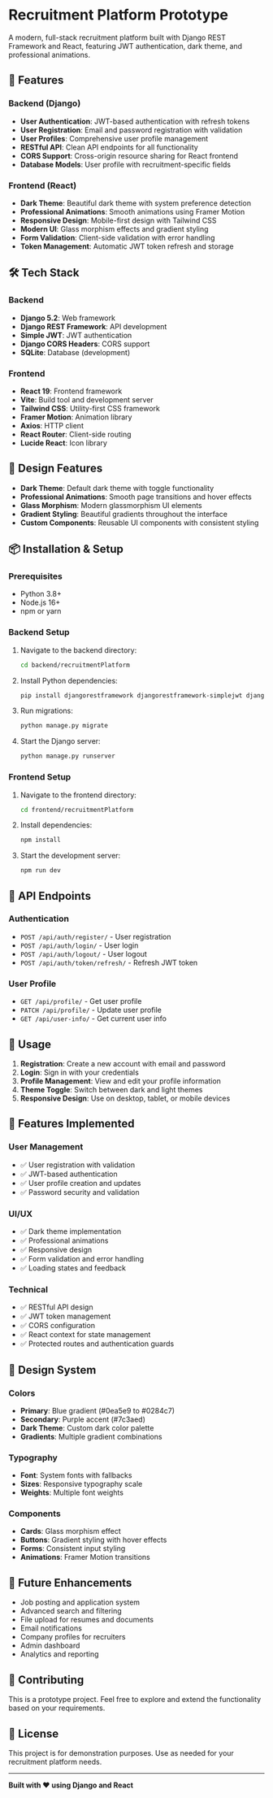 # Recruitment Platform Prototype

A modern, full-stack recruitment platform built with Django REST Framework and React, featuring JWT authentication, dark theme, and professional animations.

## 🚀 Features

### Backend (Django)
- **User Authentication**: JWT-based authentication with refresh tokens
- **User Registration**: Email and password registration with validation
- **User Profiles**: Comprehensive user profile management
- **RESTful API**: Clean API endpoints for all functionality
- **CORS Support**: Cross-origin resource sharing for React frontend
- **Database Models**: User profile with recruitment-specific fields

### Frontend (React)
- **Dark Theme**: Beautiful dark theme with system preference detection
- **Professional Animations**: Smooth animations using Framer Motion
- **Responsive Design**: Mobile-first design with Tailwind CSS
- **Modern UI**: Glass morphism effects and gradient styling
- **Form Validation**: Client-side validation with error handling
- **Token Management**: Automatic JWT token refresh and storage

## 🛠 Tech Stack

### Backend
- **Django 5.2**: Web framework
- **Django REST Framework**: API development
- **Simple JWT**: JWT authentication
- **Django CORS Headers**: CORS support
- **SQLite**: Database (development)

### Frontend
- **React 19**: Frontend framework
- **Vite**: Build tool and development server
- **Tailwind CSS**: Utility-first CSS framework
- **Framer Motion**: Animation library
- **Axios**: HTTP client
- **React Router**: Client-side routing
- **Lucide React**: Icon library

## 🎨 Design Features

- **Dark Theme**: Default dark theme with toggle functionality
- **Professional Animations**: Smooth page transitions and hover effects
- **Glass Morphism**: Modern glassmorphism UI elements
- **Gradient Styling**: Beautiful gradients throughout the interface
- **Custom Components**: Reusable UI components with consistent styling

## 📦 Installation & Setup

### Prerequisites
- Python 3.8+
- Node.js 16+
- npm or yarn

### Backend Setup
1. Navigate to the backend directory:
   ```bash
   cd backend/recruitmentPlatform
   ```

2. Install Python dependencies:
   ```bash
   pip install djangorestframework djangorestframework-simplejwt django-cors-headers
   ```

3. Run migrations:
   ```bash
   python manage.py migrate
   ```

4. Start the Django server:
   ```bash
   python manage.py runserver
   ```

### Frontend Setup
1. Navigate to the frontend directory:
   ```bash
   cd frontend/recruitmentPlatform
   ```

2. Install dependencies:
   ```bash
   npm install
   ```

3. Start the development server:
   ```bash
   npm run dev
   ```

## 🔗 API Endpoints

### Authentication
- `POST /api/auth/register/` - User registration
- `POST /api/auth/login/` - User login
- `POST /api/auth/logout/` - User logout
- `POST /api/auth/token/refresh/` - Refresh JWT token

### User Profile
- `GET /api/profile/` - Get user profile
- `PATCH /api/profile/` - Update user profile
- `GET /api/user-info/` - Get current user info

## 🎯 Usage

1. **Registration**: Create a new account with email and password
2. **Login**: Sign in with your credentials
3. **Profile Management**: View and edit your profile information
4. **Theme Toggle**: Switch between dark and light themes
5. **Responsive Design**: Use on desktop, tablet, or mobile devices

## 🔧 Features Implemented

### User Management
- ✅ User registration with validation
- ✅ JWT-based authentication
- ✅ User profile creation and updates
- ✅ Password security and validation

### UI/UX
- ✅ Dark theme implementation
- ✅ Professional animations
- ✅ Responsive design
- ✅ Form validation and error handling
- ✅ Loading states and feedback

### Technical
- ✅ RESTful API design
- ✅ JWT token management
- ✅ CORS configuration
- ✅ React context for state management
- ✅ Protected routes and authentication guards

## 🎨 Design System

### Colors
- **Primary**: Blue gradient (#0ea5e9 to #0284c7)
- **Secondary**: Purple accent (#7c3aed)
- **Dark Theme**: Custom dark color palette
- **Gradients**: Multiple gradient combinations

### Typography
- **Font**: System fonts with fallbacks
- **Sizes**: Responsive typography scale
- **Weights**: Multiple font weights

### Components
- **Cards**: Glass morphism effect
- **Buttons**: Gradient styling with hover effects
- **Forms**: Consistent input styling
- **Animations**: Framer Motion transitions

## 🚀 Future Enhancements

- Job posting and application system
- Advanced search and filtering
- File upload for resumes and documents
- Email notifications
- Company profiles for recruiters
- Admin dashboard
- Analytics and reporting

## 🤝 Contributing

This is a prototype project. Feel free to explore and extend the functionality based on your requirements.

## 📝 License

This project is for demonstration purposes. Use as needed for your recruitment platform needs.

---

**Built with ❤️ using Django and React**
